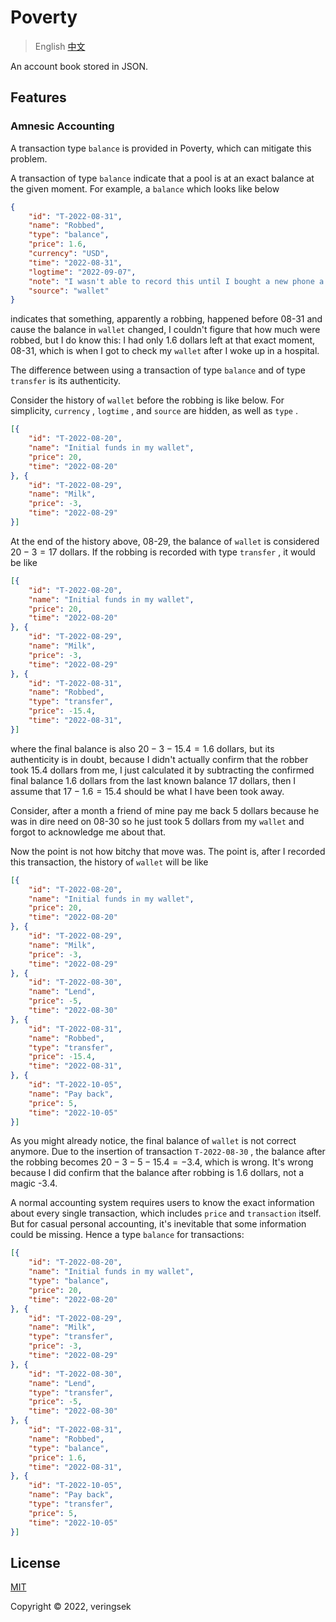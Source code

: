 # Poverty

> English [中文](./README-zh.md)

An account book stored in JSON.

## Features

### Amnesic Accounting

A transaction type `balance` is provided in Poverty, which can mitigate this problem.

A transaction of type `balance` indicate that a pool is at an exact balance at the given moment. For example, a `balance` which looks like below

```json
{
    "id": "T-2022-08-31",
    "name": "Robbed",
    "type": "balance",
    "price": 1.6,
    "currency": "USD",
    "time": "2022-08-31",
    "logtime": "2022-09-07",
    "note": "I wasn't able to record this until I bought a new phone a week after.",
    "source": "wallet"
}
```

indicates that something, apparently a robbing, happened before 08-31 and cause the balance in `wallet` changed, I couldn't figure that how much were robbed, but I do know this: I had only 1.6 dollars left at that exact moment, 08-31, which is when I got to check my `wallet` after I woke up in a hospital.

The difference between using a transaction of type `balance` and of type `transfer` is its authenticity.

Consider the history of `wallet` before the robbing is like below. For simplicity, `currency` , `logtime` , and `source` are hidden, as well as `type` .

```json
[{
    "id": "T-2022-08-20",
    "name": "Initial funds in my wallet",
    "price": 20,
    "time": "2022-08-20"
}, {
    "id": "T-2022-08-29",
    "name": "Milk",
    "price": -3,
    "time": "2022-08-29"
}]
```

At the end of the history above, 08-29, the balance of `wallet` is considered $20 - 3 = 17$ dollars. If the robbing is recorded with type `transfer` , it would be like

```json
[{
    "id": "T-2022-08-20",
    "name": "Initial funds in my wallet",
    "price": 20,
    "time": "2022-08-20"
}, {
    "id": "T-2022-08-29",
    "name": "Milk",
    "price": -3,
    "time": "2022-08-29"
}, {
    "id": "T-2022-08-31",
    "name": "Robbed",
    "type": "transfer",
    "price": -15.4,
    "time": "2022-08-31",
}]
```

where the final balance is also $20 - 3 - 15.4 = 1.6$ dollars, but its authenticity is in doubt, because I didn't actually confirm that the robber took 15.4 dollars from me, I just calculated it by subtracting the confirmed final balance 1.6 dollars from the last known balance 17 dollars, then I assume that $17 - 1.6 = 15.4$ should be what I have been took away.

Consider, after a month a friend of mine pay me back 5 dollars because he was in dire need on 08-30 so he just took 5 dollars from my `wallet` and forgot to acknowledge me about that. 

Now the point is not how bitchy that move was. The point is, after I recorded this transaction, the history of `wallet` will be like

```json
[{
    "id": "T-2022-08-20",
    "name": "Initial funds in my wallet",
    "price": 20,
    "time": "2022-08-20"
}, {
    "id": "T-2022-08-29",
    "name": "Milk",
    "price": -3,
    "time": "2022-08-29"
}, {
    "id": "T-2022-08-30",
    "name": "Lend",
    "price": -5,
    "time": "2022-08-30"
}, {
    "id": "T-2022-08-31",
    "name": "Robbed",
    "type": "transfer",
    "price": -15.4,
    "time": "2022-08-31",
}, {
    "id": "T-2022-10-05",
    "name": "Pay back",
    "price": 5,
    "time": "2022-10-05"
}]
```

As you might already notice, the final balance of `wallet` is not correct anymore. Due to the insertion of transaction `T-2022-08-30` , the balance after the robbing becomes $20 - 3 - 5 - 15.4 = -3.4$, which is wrong. It's wrong because I did confirm that the balance after robbing is 1.6 dollars, not a magic -3.4.

A normal accounting system requires users to know the exact information about every single transaction, which includes `price` and `transaction` itself. But for casual personal accounting, it's inevitable that some information could be missing. Hence a type `balance` for transactions:

```json
[{
    "id": "T-2022-08-20",
    "name": "Initial funds in my wallet",
    "type": "balance",
    "price": 20,
    "time": "2022-08-20"
}, {
    "id": "T-2022-08-29",
    "name": "Milk",
    "type": "transfer",
    "price": -3,
    "time": "2022-08-29"
}, {
    "id": "T-2022-08-30",
    "name": "Lend",
    "type": "transfer",
    "price": -5,
    "time": "2022-08-30"
}, {
    "id": "T-2022-08-31",
    "name": "Robbed",
    "type": "balance",
    "price": 1.6,
    "time": "2022-08-31",
}, {
    "id": "T-2022-10-05",
    "name": "Pay back",
    "type": "transfer",
    "price": 5,
    "time": "2022-10-05"
}]
```

## License

[MIT](http://opensource.org/licenses/MIT)

Copyright © 2022, veringsek
